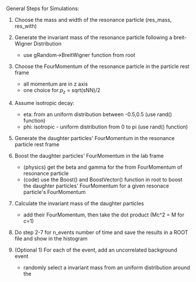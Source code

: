 General Steps for Simulations:

1. Choose the mass and width of the resonance particle (res_mass, res_with)

2. Generate the invariant mass of the resonance particle following a breit-Wigner Distribution
	- use gRandom->BreitWigner function from root
	
3. Choose the FourMomentum of the resonance particle in the particle rest frame
	- all momentum are in z axis
	- one choice for $p_z$ = sqrt(sNN)/2
	
4. Assume isotropic decay:
	- eta: from an uniform distribution between -0.5,0.5 (use rand() function)
	- phi: isotropic - uniform distribution from 0 to pi (use rand() function)
	
5. Generate the daughter particles' FourMomentum in the resonance particle rest frame

6. Boost the daughter particles' FourMomentum in the lab frame
	- (physics) get the beta and gamma for the from FourMomentum of resonance particle
	- (code) use the Boost() and BoostVector() function in root to boost the daughter particles' FourMomentum for a given resonace particle's FourMomentum
	
7. Calculate the invariant mass of the daughter particles
	- add their FourMomentum, then take the dot product (Mc^2 = M for c=1)

8. Do step 2-7 for n_events number of time and save the results in a ROOT file and show in the histogram

9. (Optional 1) For each of the event, add an uncorrelated background event
	- randomly select a invariant mass from an uniform distribution around the 
	
